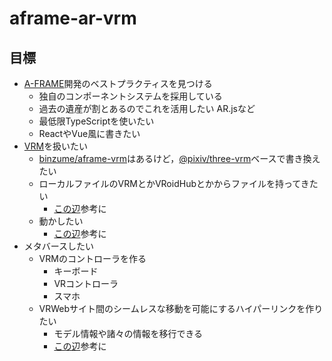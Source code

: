 # aframe-ar-vrm

## 目標
- [A-FRAME](https://aframe.io/docs/1.3.0/introduction/)開発のベストプラクティスを見つける
    - 独自のコンポーネントシステムを採用している
    - 過去の遺産が割とあるのでこれを活用したい AR.jsなど
    - 最低限TypeScriptを使いたい
    - ReactやVue風に書きたい
- [VRM](https://vrm.dev/)を扱いたい
    - [binzume/aframe-vrm](https://github.com/binzume/aframe-vrm)はあるけど，[@pixiv/three-vrm](https://github.com/pixiv/three-vrm)ベースで書き換えたい
    - ローカルファイルのVRMとかVRoidHubとかからファイルを持ってきたい
        - [この辺](https://github.com/SuzukiDaishi/peppersghost-vrm/blob/main/src/UserLoader.ts)参考に
    - 動かしたい
        - [この辺](./src/VRMAnimationClip.ts)参考に
- メタバースしたい
    - VRMのコントローラを作る
        - キーボード
        - VRコントローラ
        - スマホ
    - VRWebサイト間のシームレスな移動を可能にするハイパーリンクを作りたい
        - モデル情報や諸々の情報を移行できる
        - [この辺](https://github.com/Uraroji/three-vrm-send)参考に